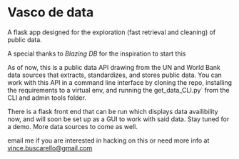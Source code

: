 # Vasco de data
A flask app designed for the exploration (fast retrieval and cleaning) of public data.

A special thanks to *Blazing DB* for the inspiration to start this

As of now, this is a public data API drawing from the UN and World Bank data sources that extracts, standardizes, and stores public data. You can work with this API in a command line interface by cloning the repo, installing the requirements to a virtual env, and running the get_data_CLI.py` from the CLI and admin tools folder.

There is a flask front end that can be run which displays data availibility now, and will soon be set up as a GUI to work with said data. Stay tuned for a demo. More data sources to come as well.

email me if you are interested in hacking on this or need more info at vince.buscarello@gmail.com